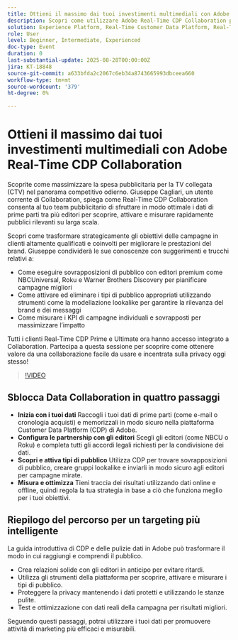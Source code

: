 ```yaml
---
title: Ottieni il massimo dai tuoi investimenti multimediali con Adobe Real-Time CDP Collaboration
description: Scopri come utilizzare Adobe Real-Time CDP Collaboration per attivare, misurare e ottimizzare le campagne CTV con gli editori premium e i dati di prime parti.
solution: Experience Platform, Real-Time Customer Data Platform, Real-Time Customer Data Platform Collaboration
role: User
level: Beginner, Intermediate, Experienced
doc-type: Event
duration: 0
last-substantial-update: 2025-08-28T00:00:00Z
jira: KT-18848
source-git-commit: a633bfda2c2067c6eb34a8743665993dbceea660
workflow-type: tm+mt
source-wordcount: '379'
ht-degree: 0%

---
```



# Ottieni il massimo dai tuoi investimenti multimediali con Adobe Real-Time CDP Collaboration

Scoprite come massimizzare la spesa pubblicitaria per la TV collegata (CTV) nel panorama competitivo odierno. Giuseppe Cagliari, un utente corrente di Collaboration, spiega come Real-Time CDP Collaboration consenta al tuo team pubblicitario di sfruttare in modo ottimale i dati di prime parti tra più editori per scoprire, attivare e misurare rapidamente pubblici rilevanti su larga scala.

Scopri come trasformare strategicamente gli obiettivi delle campagne in clienti altamente qualificati e coinvolti per migliorare le prestazioni del brand. Giuseppe condividerà le sue conoscenze con suggerimenti e trucchi relativi a:

* Come eseguire sovrapposizioni di pubblico con editori premium come NBCUniversal, Roku e Warner Brothers Discovery per pianificare campagne migliori
* Come attivare ed eliminare i tipi di pubblico appropriati utilizzando strumenti come la modellazione lookalike per garantire la rilevanza del brand e dei messaggi
* Come misurare i KPI di campagne individuali e sovrapposti per massimizzare l’impatto

Tutti i clienti Real-Time CDP Prime e Ultimate ora hanno accesso integrato a Collaboration. Partecipa a questa sessione per scoprire come ottenere valore da una collaborazione facile da usare e incentrata sulla privacy oggi stesso!

>[!VIDEO](https://video.tv.adobe.com/v/3471329/?learn=on&enablevpops)

## Sblocca Data Collaboration in quattro passaggi

* **Inizia con i tuoi dati** Raccogli i tuoi dati di prime parti (come e-mail o cronologia acquisti) e memorizzali in modo sicuro nella piattaforma Customer Data Platform (CDP) di Adobe.
* **Configura le partnership con gli editori** Scegli gli editori (come NBCU o Roku) e completa tutti gli accordi legali richiesti per la condivisione dei dati.
* **Scopri e attiva tipi di pubblico** Utilizza CDP per trovare sovrapposizioni di pubblico, creare gruppi lookalike e inviarli in modo sicuro agli editori per campagne mirate.
* **Misura e ottimizza** Tieni traccia dei risultati utilizzando dati online e offline, quindi regola la tua strategia in base a ciò che funziona meglio per i tuoi obiettivi.

## Riepilogo del percorso per un targeting più intelligente

La guida introduttiva di CDP e delle pulizie dati in Adobe può trasformare il modo in cui raggiungi e comprendi il pubblico.

* Crea relazioni solide con gli editori in anticipo per evitare ritardi.
* Utilizza gli strumenti della piattaforma per scoprire, attivare e misurare i tipi di pubblico.
* Proteggere la privacy mantenendo i dati protetti e utilizzando le stanze pulite.
* Test e ottimizzazione con dati reali della campagna per risultati migliori.

Seguendo questi passaggi, potrai utilizzare i tuoi dati per promuovere attività di marketing più efficaci e misurabili.
